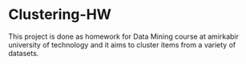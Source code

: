 # Clustering-HW
This project is done as homework for Data Mining course at amirkabir university of technology and it aims to cluster items from a variety of datasets.
